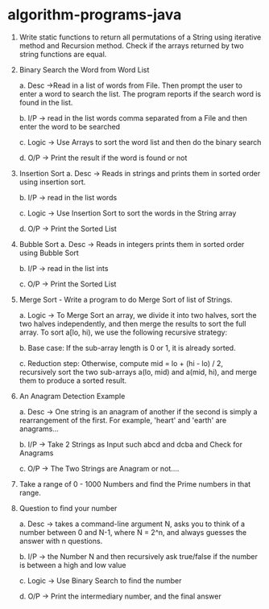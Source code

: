 # algorithm-programs-java

1. Write static functions to return all permutations of a String using iterative method and
   Recursion method. Check if the arrays returned by two string functions are equal.
   

2. Binary Search the Word from Word List
   
   a. Desc ->Read in a list of words from File. Then prompt the user to enter a word to
   search the list. The program reports if the search word is found in the list.
   
   b. I/P -> read in the list words comma separated from a File and then enter the word
   to be searched
   
   c. Logic -> Use Arrays to sort the word list and then do the binary search
   
   d. O/P -> Print the result if the word is found or not
   

3. Insertion Sort
   a. Desc -> Reads in strings and prints them in sorted order using insertion sort.
   
   b. I/P -> read in the list words
   
   c. Logic -> Use Insertion Sort to sort the words in the String array
   
   d. O/P -> Print the Sorted List
   

4. Bubble Sort
   a. Desc -> Reads in integers prints them in sorted order using Bubble Sort
   
   b. I/P -> read in the list ints
   
   c. O/P -> Print the Sorted List


5. Merge Sort - Write a program to do Merge Sort of list of Strings.
   
   a. Logic -> To Merge Sort an array, we divide it into two halves, sort the two halves
   independently, and then merge the results to sort the full array. To sort a[lo, hi),
   we use the following recursive strategy:
   
   b. Base case: If the sub-array length is 0 or 1, it is already sorted.
   
   c. Reduction step: Otherwise, compute mid = lo + (hi - lo) / 2, recursively sort the
   two sub-arrays a(lo, mid) and a(mid, hi), and merge them to produce a sorted result.


6. An Anagram Detection Example
   
   a. Desc -> One string is an anagram of another if the second is simply a
   rearrangement of the first. For example, 'heart' and 'earth' are anagrams...
   
   b. I/P -> Take 2 Strings as Input such abcd and dcba and Check for Anagrams
   
   c. O/P -> The Two Strings are Anagram or not....


7. Take a range of 0 - 1000 Numbers and find the Prime numbers in that range.


10. Question to find your number
    
    a. Desc -> takes a command-line argument N, asks you to think of a number
    between 0 and N-1, where N = 2^n, and always guesses the answer with n
    questions.
    
    b. I/P -> the Number N and then recursively ask true/false if the number is between
    a high and low value
    
    c. Logic -> Use Binary Search to find the number
    
    d. O/P -> Print the intermediary number, and the final answer